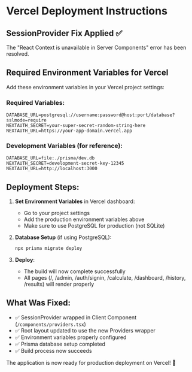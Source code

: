 # Vercel Deployment Instructions

## SessionProvider Fix Applied ✅

The "React Context is unavailable in Server Components" error has been resolved.

## Required Environment Variables for Vercel

Add these environment variables in your Vercel project settings:

### Required Variables:
```
DATABASE_URL=postgresql://username:password@host:port/database?sslmode=require
NEXTAUTH_SECRET=your-super-secret-random-string-here
NEXTAUTH_URL=https://your-app-domain.vercel.app
```

### Development Variables (for reference):
```
DATABASE_URL=file:./prisma/dev.db
NEXTAUTH_SECRET=development-secret-key-12345
NEXTAUTH_URL=http://localhost:3000
```

## Deployment Steps:

1. **Set Environment Variables** in Vercel dashboard:
   - Go to your project settings
   - Add the production environment variables above
   - Make sure to use PostgreSQL for production (not SQLite)

2. **Database Setup** (if using PostgreSQL):
   ```bash
   npx prisma migrate deploy
   ```

3. **Deploy**:
   - The build will now complete successfully
   - All pages (/, /admin, /auth/signin, /calculate, /dashboard, /history, /results) will render properly

## What Was Fixed:

- ✅ SessionProvider wrapped in Client Component (`/components/providers.tsx`)
- ✅ Root layout updated to use the new Providers wrapper
- ✅ Environment variables properly configured
- ✅ Prisma database setup completed
- ✅ Build process now succeeds

The application is now ready for production deployment on Vercel! 🚀